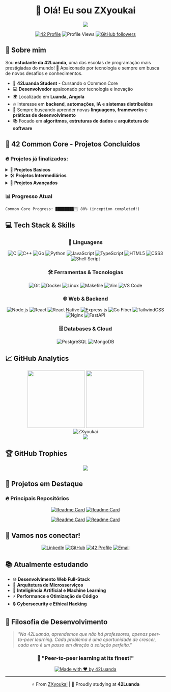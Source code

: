 <div align="center">

# 👋 Olá! Eu sou ZXyoukai

<img src="https://readme-typing-svg.herokuapp.com/?font=Righteous&size=35&center=true&vCenter=true&width=500&height=70&duration=4000&lines=Estudante+da+42Luanda;Software+Developer;Always+Learning!&color=00D9FF" />

[![42 Profile](https://img.shields.io/badge/42_Luanda-000000?style=for-the-badge&logo=42&logoColor=white)](https://profile.intra.42.fr/users/yourusername)
![Profile Views](https://komarev.com/ghpvc/?username=ZXyoukai&color=0e75b6&style=flat)
[![GitHub followers](https://img.shields.io/github/followers/ZXyoukai?label=Follow&style=social)](https://github.com/ZXyoukai)

</div>

## 🎯 Sobre mim

Sou **estudante da 42Luanda**, uma das escolas de programação mais prestigiadas do mundo! 🚀 Apaixonado por tecnologia e sempre em busca de novos desafios e conhecimentos.

- 🏫 **42Luanda Student** - Cursando o Common Core
- 💻 **Desenvolvedor** apaixonado por tecnologia e inovação  
- 🌍 Localizado em **Luanda, Angola**
- 🔥 Interesse em **backend**, **automações**, **IA** e **sistemas distribuídos**
- 🎯 Sempre buscando aprender novas **linguagens**, **frameworks** e **práticas de desenvolvimento**
- 📚 Focado em **algoritmos**, **estruturas de dados** e **arquitetura de software**

## 🚀 42 Common Core - Projetos Concluídos

### 🔥 **Projetos já finalizados:**

<details>
<summary>📘 <strong>Projetos Basicos</strong></summary>

- **Libft** - Minha primeira biblioteca pessoal em C
- **ft_printf** - Recriação da função printf
- **get_next_line** - Função para ler linha por linha de um arquivo
- **Born2beroot** - Administração de sistema e virtualização

</details>

<details>
<summary>🛠️ <strong>Projetos Intermediários</strong></summary>

- **push_swap** - Algoritmo de ordenação com pilhas
- **minitalk** - Comunicação entre processos usando sinais UNIX
- **so_long** - Jogo 2D simples usando MiniLibX
- **pipex** - Simulação do pipe do shell
- **philosophers** - Problema clássico dos filósofos (threading)

</details>

<details>
<summary>🔧 <strong>Projetos Avançados</strong></summary>

- **minishell** - Criação de um shell funcional (bash simplificado)
- **CPP Modules (00-04)** - Introdução ao C++ e programação orientada a objetos
- **cub3d** - Ray-casting engine
- **inception** - Infraestrutura completa com Docker
- **webserv** - Servidor HTTP completo em C++ (como nginx/apache)

</details>

### 📊 Progresso Atual
```
Common Core Progress: ████████░░ 80% (inception completed!)
```

## 💻 Tech Stack & Skills

<div align="center">

### 🌟 Linguagens
![C](https://img.shields.io/badge/C-00599C?style=for-the-badge&logo=c&logoColor=white)
![C++](https://img.shields.io/badge/C%2B%2B-00599C?style=for-the-badge&logo=c%2B%2B&logoColor=white)
![Go](https://img.shields.io/badge/Go-00ADD8?style=for-the-badge&logo=go&logoColor=white)
![Python](https://img.shields.io/badge/Python-FFD43B?style=for-the-badge&logo=python&logoColor=blue)
![JavaScript](https://img.shields.io/badge/JavaScript-323330?style=for-the-badge&logo=javascript&logoColor=F7DF1E)
![TypeScript](https://img.shields.io/badge/TypeScript-007ACC?style=for-the-badge&logo=typescript&logoColor=white)
![HTML5](https://img.shields.io/badge/HTML5-E34F26?style=for-the-badge&logo=html5&logoColor=white)
![CSS3](https://img.shields.io/badge/CSS3-1572B6?style=for-the-badge&logo=css3&logoColor=white)
![Shell Script](https://img.shields.io/badge/Shell_Script-121011?style=for-the-badge&logo=gnu-bash&logoColor=white)

### 🛠️ Ferramentas & Tecnologias
![Git](https://img.shields.io/badge/Git-F05032?style=for-the-badge&logo=git&logoColor=white)
![Docker](https://img.shields.io/badge/Docker-2CA5E0?style=for-the-badge&logo=docker&logoColor=white)
![Linux](https://img.shields.io/badge/Linux-FCC624?style=for-the-badge&logo=linux&logoColor=black)
![Makefile](https://img.shields.io/badge/Makefile-427819?style=for-the-badge&logo=gnu&logoColor=white)
![Vim](https://img.shields.io/badge/VIM-%2311AB00.svg?&style=for-the-badge&logo=vim&logoColor=white)
![VS Code](https://img.shields.io/badge/VSCode-0078D4?style=for-the-badge&logo=visual%20studio%20code&logoColor=white)

### 🌐 Web & Backend
![Node.js](https://img.shields.io/badge/Node.js-339933?style=for-the-badge&logo=nodedotjs&logoColor=white)
![React](https://img.shields.io/badge/React-20232A?style=for-the-badge&logo=react&logoColor=61DAFB)
![React Native](https://img.shields.io/badge/React_Native-20232A?style=for-the-badge&logo=react&logoColor=61DAFB)
![Express.js](https://img.shields.io/badge/Express.js-000000?style=for-the-badge&logo=express&logoColor=white)
![Go Fiber](https://img.shields.io/badge/Go%20Fiber-00ADD8?style=for-the-badge&logo=go&logoColor=white)
![TailwindCSS](https://img.shields.io/badge/Tailwind_CSS-38B2AC?style=for-the-badge&logo=tailwind-css&logoColor=white)
![Nginx](https://img.shields.io/badge/Nginx-009639?style=for-the-badge&logo=nginx&logoColor=white)
![FastAPI](https://img.shields.io/badge/FastAPI-005571?style=for-the-badge&logo=fastapi)

### 🗄️ Databases & Cloud
![PostgreSQL](https://img.shields.io/badge/PostgreSQL-316192?style=for-the-badge&logo=postgresql&logoColor=white)
![MongoDB](https://img.shields.io/badge/MongoDB-4EA94B?style=for-the-badge&logo=mongodb&logoColor=white)

</div>


## 📈 GitHub Analytics

<div align="center">
  <img height="180em" src="https://github-readme-stats-eight-theta.vercel.app/api?username=ZXyoukai&show_icons=true&theme=tokyonight&include_all_commits=true&count_private=true"/>
  <img height="180em" src="https://github-readme-stats-eight-theta.vercel.app/api/top-langs/?username=ZXyoukai&layout=compact&langs_count=8&theme=tokyonight"/>
</div>

<div align="center">
  <img src="https://github-readme-streak-stats.herokuapp.com/?user=ZXyoukai&theme=tokyonight" alt="ZXyoukai" />
</div>

<div align="center">
  <img src="https://github-readme-activity-graph.vercel.app/graph?username=ZXyoukai&bg_color=1a1b27&color=be90f2&line=638fda&point=35aea1&area=true&hide_border=true">
</div>

## 🏆 GitHub Trophies
<div align="center">
  <img src="https://github-profile-trophy.vercel.app/?username=ZXyoukai&theme=tokyonight&no-frame=true&no-bg=false&margin-w=4">
</div>

## 🎯 Projetos em Destaque

### 🔥 Principais Repositórios

<div align="center">

[![Readme Card](https://github-readme-stats.vercel.app/api/pin/?username=ZXyoukai&repo=webserv&theme=tokyonight)](https://github.com/ZXyoukai/webserv)
[![Readme Card](https://github-readme-stats.vercel.app/api/pin/?username=ZXyoukai&repo=minishell&theme=tokyonight)](https://github.com/ZXyoukai/minishell)

[![Readme Card](https://github-readme-stats.vercel.app/api/pin/?username=ZXyoukai&repo=inception&theme=tokyonight)](https://github.com/ZXyoukai/inception)
[![Readme Card](https://github-readme-stats.vercel.app/api/pin/?username=ZXyoukai&repo=ft_containers&theme=tokyonight)](https://github.com/ZXyoukai/ft_containers)

</div>

## 🤝 Vamos nos conectar!

<div align="center">

[![LinkedIn](https://img.shields.io/badge/LinkedIn-0077B5?style=for-the-badge&logo=linkedin&logoColor=white)](https://linkedin.com/in/seu-usuario)
[![GitHub](https://img.shields.io/badge/GitHub-100000?style=for-the-badge&logo=github&logoColor=white)](https://github.com/ZXyoukai)
[![42 Profile](https://img.shields.io/badge/42_Profile-000000?style=for-the-badge&logo=42&logoColor=white)](https://profile.intra.42.fr/users/yourusername)
[![Email](https://img.shields.io/badge/Email-D14836?style=for-the-badge&logo=gmail&logoColor=white)](mailto:seu-email@dominio.com)

</div>

## 📚 Atualmente estudando

- 🌐 **Desenvolvimento Web Full-Stack**
- 🔧 **Arquitetura de Microsserviços**
- 🤖 **Inteligência Artificial e Machine Learning**  
- ⚡ **Performance e Otimização de Código**
- 🔒 **Cybersecurity e Ethical Hacking**

## 💭 Filosofia de Desenvolvimento

> *"Na 42Luanda, aprendemos que não há professores, apenas peer-to-peer learning. Cada problema é uma oportunidade de crescer, cada erro é um passo em direção à solução perfeita."*

<div align="center">

### 🌟 "Peer-to-peer learning at its finest!" 

[![Made with ❤️ by 42Luanda](https://img.shields.io/badge/Made%20with%20❤️%20by-42Luanda-000000?style=for-the-badge&logo=42)](https://42luanda.com)

---

⭐️ From [ZXyoukai](https://github.com/ZXyoukai) | 🚀 Proudly studying at **42Luanda**

</div>
